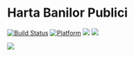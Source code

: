 # Harta Banilor Publici

[![Build Status](https://travis-ci.org/initiativaromania/HBP-iOS.svg?branch=master)](https://travis-ci.org/initiativaromania/HBP-iOS)
[![Platform](https://img.shields.io/cocoapods/p/BulletinBoard.svg?style=flat)](https://github.com/initiativaromania/HBP-iOS)
![](https://img.shields.io/badge/Swift-4.0-orange.svg)
![](https://img.shields.io/aur/license/yaourt.svg)

![](https://i.imgur.com/Mnp8qPg.gif)
